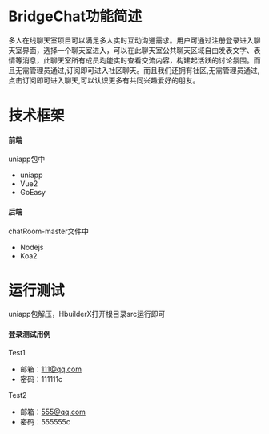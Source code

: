 # BridgeChat功能简述
多人在线聊天室项目可以满足多人实时互动沟通需求。用户可通过注册登录进入聊天室界面，选择一个聊天室进入，可以在此聊天室公共聊天区域自由发表文字、表情等消息，此聊天室所有成员均能实时查看交流内容，构建起活跃的讨论氛围。而且无需管理员通过,订阅即可进入社区聊天。而且我们还拥有社区,无需管理员通过,点击订阅即可进入聊天,可以认识更多有共同兴趣爱好的朋友。
# 技术框架
#### 前端
uniapp包中
* uniapp
* Vue2
* GoEasy
#### 后端
chatRoom-master文件中
* Nodejs
* Koa2
# 运行测试
uniapp包解压，HbuilderX打开根目录src运行即可
#### 登录测试用例
Test1
* 邮箱：111@qq.com
* 密码：111111c

Test2
* 邮箱：555@qq.com
* 密码：555555c
